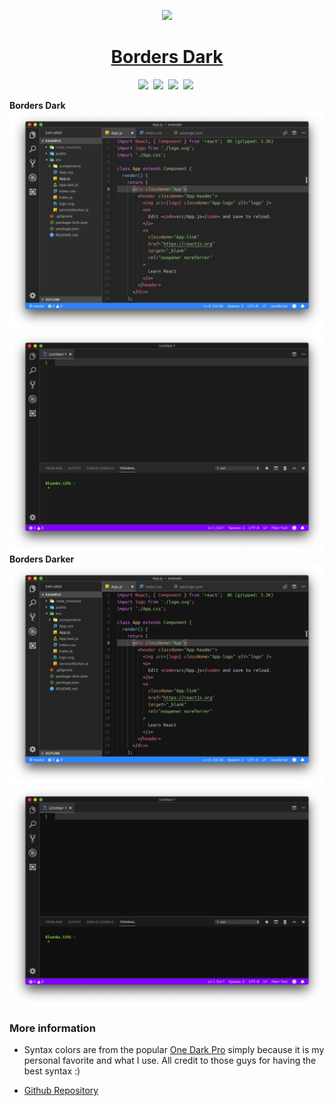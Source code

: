 <p align="center">
    <img src="https://raw.githubusercontent.com/Bloumbs/Borders-Dark/master/icon.png"
        height="160">
</p>
<h1 class="big" align="center"><b><font color="blue"><a href="https://marketplace.visualstudio.com/items?itemName=bloumbs.borders-dark">Borders Dark</a></font></b></h1>

<p align="center">
    <a>
        <img src="https://img.shields.io/visual-studio-marketplace/v/bloumbs.borders-dark.svg?style=flat" />&nbsp;</a>
    <a>
        <img src="https://img.shields.io/visual-studio-marketplace/d/bloumbs.borders-dark.svg?colorB=green&style=flat" />&nbsp;</a>
    <a>
        <img src="https://img.shields.io/github/last-commit/bloumbs/borders-dark.svg?colorB=magenta&style=flat" />&nbsp;</a>
    <a>
        <img src="https://img.shields.io/github/issues/bloumbs/borders-dark.svg?colorB=orange&style=flat" />&nbsp;</a>
</p>

**Borders Dark**
![Screenshot1](images/borders-dark-example.png)
![Screenshot1](images/borders-dark-new-file.png)
**Borders Darker**
![Screenshot1](images/borders-darker-example.png)
![Screenshot2](images/borders-darker-new-file.png)

### More information

- Syntax colors are from the popular [One Dark Pro](https://marketplace.visualstudio.com/items?itemName=zhuangtongfa.Material-theme) simply because it is my personal favorite and what I use. All credit to those guys for having the best syntax :)

- [Github Repository](https://github.com/Bloumbs/Borders-Dark)
